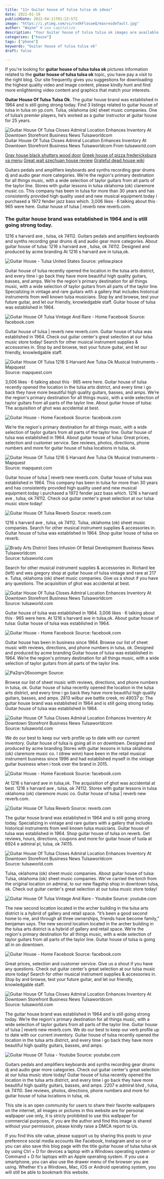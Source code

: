 ```yaml
---
title: "11+ Guitar house of tulsa tulsa ok ideas"
date: 2022-01-19
publishDate: 2022-04-11T01:22:57Z
image: "https://i.ytimg.com/vi/rxdkFlosaeQ/maxresdefault.jpg"
author: "Wayne" # use capitalize
description: "Your Guitar house of tulsa tulsa ok images are available. Guitar house of tulsa tulsa ok are a topic that is being searched for and liked by netizens now. You can Find and Download the Guitar house of tulsa tulsa ok files here. Get all royalty-free vectors."
categories: ["house"]
tags: ["phone"]
keywords: "Guitar house of tulsa tulsa ok"
draft: false

---
```


If you're looking for **guitar house of tulsa tulsa ok** pictures information related to the **guitar house of tulsa tulsa ok** topic, you have pay a visit to the right  blog.  Our site frequently  gives you  suggestions  for downloading  the highest  quality video and image  content, please kindly hunt and find more enlightening video content and graphics  that match your interests.

**Guitar House Of Tulsa Tulsa Ok**. The guitar house brand was established in 1964 and is still going strong today. Find 3 listings related to guitar house of tulsa in tulsa on yp.com. Tulsa, oklahoma (ok) sheet music companies. One of tulsa’s premier players, he’s worked as a guitar instructor at guitar house for 25 years.

![Guitar House Of Tulsa Closes Admiral Location Enhances Inventory At Downtown Storefront Business News Tulsaworldcom](https://bloximages.newyork1.vip.townnews.com/tulsaworld.com/content/tncms/assets/v3/editorial/4/50/450621fb-df3f-518c-94ef-c0edad949bec/5ca3d2e63dae5.image.jpg?resize=1200%2C800 "Guitar House Of Tulsa Closes Admiral Location Enhances Inventory At Downtown Storefront Business News Tulsaworldcom")
Guitar House Of Tulsa Closes Admiral Location Enhances Inventory At Downtown Storefront Business News Tulsaworldcom From tulsaworld.com

[Gray house black shutters wood door](/gray-house-black-shutters-wood-door/)
[Greek house of pizza fredericksburg va menu](/greek-house-of-pizza-fredericksburg-va-menu/)
[Great wall szechuan house review](/great-wall-szechuan-house-review/)
[Grateful dead house wiki](/grateful-dead-house-wiki/)

Guitars pedals and amplifiers keyboards and synths recording gear drums dj and audio gear more categories. We’re the region&#039;s primary destination for all things music, with a wide selection of taylor guitars from all parts of the taylor line. Stores with guitar lessons in tulsa oklahoma (ok) claremore music co. This company has been in tulsa for more than 30 years and has consistently provided high quality used and new musical equipment.today i purchased a 1972 fender jazz bass which. 3,006 likes · 6 talking about this · 965 were here. Guitar house of tulsa | reverb new reverb.com.

### The guitar house brand was established in 1964 and is still going strong today.

1216 s harvard ave , tulsa, ok 74112. Guitars pedals and amplifiers keyboards and synths recording gear drums dj and audio gear more categories. About guitar house of tulsa: 1216 s harvard ave , tulsa, ok 74112. Designed and produced by acme branding At 1216 s harvard ave in tulsa,ok.


![Guitar House - Tulsa United States](https://yellow.place/file/image/cover/0/0/285/fccenlqchfnwjfeq.jpg "Guitar House - Tulsa United States")
Source: yellow.place

Guitar house of tulsa recently opened the location in the tulsa arts district, and every time i go back they have more beautiful high quality guitars, basses, and amps. We’re the region&#039;s primary destination for all things music, with a wide selection of taylor guitars from all parts of the taylor line. Specializing in vintage and rare guitars with a gallery that includes historical instruments from well known tulsa musicians. Stop by and browse, test your future guitar, and let our friendly, knowledgable staff. Guitar house of tulsa was established in 1964.

![Guitar House Of Tulsa Vintage And Rare - Home Facebook](https://lookaside.fbsbx.com/lookaside/crawler/media/?media_id=758759064842322 "Guitar House Of Tulsa Vintage And Rare - Home Facebook")
Source: facebook.com

Guitar house of tulsa | reverb new reverb.com. Guitar house of tulsa was established in 1964. Check out guitar center&#039;s great selection at our tulsa music store today! Search for other musical instrument supplies &amp; accessories in. Stop by and browse, test your future guitar, and let our friendly, knowledgable staff.

![Guitar House Of Tulsa 1216 S Harvard Ave Tulsa Ok Musical Instruments - Mapquest](https://s3-media0.fl.yelpcdn.com/bphoto/iLJkgefcQRPamUs3NXRd6w/l.jpg "Guitar House Of Tulsa 1216 S Harvard Ave Tulsa Ok Musical Instruments - Mapquest")
Source: mapquest.com

3,006 likes · 6 talking about this · 965 were here. Guitar house of tulsa recently opened the location in the tulsa arts district, and every time i go back they have more beautiful high quality guitars, basses, and amps. We’re the region&#039;s primary destination for all things music, with a wide selection of taylor guitars from all parts of the taylor line. About guitar house of tulsa: The acquisition of ghot was accidental at best.

![Guitar House - Home Facebook](https://lookaside.fbsbx.com/lookaside/crawler/media/?media_id=5373320422694412 "Guitar House - Home Facebook")
Source: facebook.com

We’re the region&#039;s primary destination for all things music, with a wide selection of taylor guitars from all parts of the taylor line. Guitar house of tulsa was established in 1964. About guitar house of tulsa: Great prices, selection and customer service. See reviews, photos, directions, phone numbers and more for guitar house of tulsa locations in tulsa, ok.

![Guitar House Of Tulsa 1216 S Harvard Ave Tulsa Ok Musical Instruments - Mapquest](https://s3-media0.fl.yelpcdn.com/bphoto/d5K-PYWDsPANfkW2G4XZsA/l.jpg "Guitar House Of Tulsa 1216 S Harvard Ave Tulsa Ok Musical Instruments - Mapquest")
Source: mapquest.com

Guitar house of tulsa | reverb new reverb.com. Guitar house of tulsa was established in 1964. This company has been in tulsa for more than 30 years and has consistently provided high quality used and new musical equipment.today i purchased a 1972 fender jazz bass which. 1216 s harvard ave , tulsa, ok 74112. Check out guitar center&#039;s great selection at our tulsa music store today!

![Guitar House Of Tulsa Reverb](https://images.reverb.com/image/upload/s--5Eww1zxj--/f_jpg,t_shop-banner/v1484074482/za0un8999zbhmqzjxfzh.png "Guitar House Of Tulsa Reverb")
Source: reverb.com

1216 s harvard ave , tulsa, ok 74112. Tulsa, oklahoma (ok) sheet music companies. Search for other musical instrument supplies &amp; accessories in. Guitar house of tulsa was established in 1964. Shop guitar house of tulsa on reverb.

![Brady Arts District Sees Infusion Of Retail Development Business News Tulsaworldcom](https://bloximages.newyork1.vip.townnews.com/tulsaworld.com/content/tncms/assets/v3/editorial/3/76/376de0da-93a7-5807-ab1d-3c841a7b5d12/59b1e462242fb.image.jpg?resize=1200%2C846 "Brady Arts District Sees Infusion Of Retail Development Business News Tulsaworldcom")
Source: tulsaworld.com

Search for other musical instrument supplies &amp; accessories in. Richard lee (left) and wes gregory shop at guitar house of tulsa vintage and rare at 217 e. Tulsa, oklahoma (ok) sheet music companies. Give us a shout if you have any questions. The acquisition of ghot was accidental at best.

![Guitar House Of Tulsa Closes Admiral Location Enhances Inventory At Downtown Storefront Business News Tulsaworldcom](https://bloximages.newyork1.vip.townnews.com/tulsaworld.com/content/tncms/assets/v3/editorial/d/f2/df26ac44-d1b0-5e47-a46c-8c2c5c1a23f4/5ca3d2e613939.image.jpg?resize=1200%2C803 "Guitar House Of Tulsa Closes Admiral Location Enhances Inventory At Downtown Storefront Business News Tulsaworldcom")
Source: tulsaworld.com

Guitar house of tulsa was established in 1964. 3,006 likes · 6 talking about this · 965 were here. At 1216 s harvard ave in tulsa,ok. About guitar house of tulsa: Guitar house of tulsa was established in 1964.

![Guitar House - Home Facebook](https://lookaside.fbsbx.com/lookaside/crawler/media/?media_id=5380411028652018 "Guitar House - Home Facebook")
Source: facebook.com

Guitar house has been in business since 1964. Browse our list of sheet music with reviews, directions, and phone numbers in tulsa, ok. Designed and produced by acme branding Guitar house of tulsa was established in 1964. We’re the region&#039;s primary destination for all things music, with a wide selection of taylor guitars from all parts of the taylor line.

![Pa2qrv26xoomgm](https://okfilmmusic.org/wp-content/uploads/2021/11/GuitarHouseLogoWEBSITE-scaled.jpg "Pa2qrv26xoomgm")
Source: 

Browse our list of sheet music with reviews, directions, and phone numbers in tulsa, ok. Guitar house of tulsa recently opened the location in the tulsa arts district, and every time i go back they have more beautiful high quality guitars, basses, and amps. 2813 wilbur ave battle creek, mi 49037 p: The guitar house brand was established in 1964 and is still going strong today. Guitar house of tulsa was established in 1964.

![Guitar House Of Tulsa Closes Admiral Location Enhances Inventory At Downtown Storefront Business News Tulsaworldcom](https://bloximages.newyork1.vip.townnews.com/tulsaworld.com/content/tncms/assets/v3/editorial/4/50/450621fb-df3f-518c-94ef-c0edad949bec/5ca3d2e63dae5.image.jpg?resize=1200%2C800 "Guitar House Of Tulsa Closes Admiral Location Enhances Inventory At Downtown Storefront Business News Tulsaworldcom")
Source: tulsaworld.com

We do our best to keep our verb profile up to date with our current inventory. Guitar house of tulsa is going all in on downtown. Designed and produced by acme branding Stores with guitar lessons in tulsa oklahoma (ok) claremore music co. I (drew winn) have been in the retail musical instrument business since 1996 and had established myself in the vintage guitar business when i took over the brand in 2015.

![Guitar House - Home Facebook](https://lookaside.fbsbx.com/lookaside/crawler/media/?media_id=5402074319819022 "Guitar House - Home Facebook")
Source: facebook.com

At 1216 s harvard ave in tulsa,ok. The acquisition of ghot was accidental at best. 1216 s harvard ave , tulsa, ok 74112. Stores with guitar lessons in tulsa oklahoma (ok) claremore music co. Guitar house of tulsa | reverb new reverb.com.

![Guitar House Of Tulsa Reverb](https://images.reverb.com/image/upload/s--I73VUvig--/a_exif,c_thumb,fl_progressive,g_south,h_200,q_auto:eco,w_200/v1629740242/txz700hecwt0dbucbmmr.jpg "Guitar House Of Tulsa Reverb")
Source: reverb.com

The guitar house brand was established in 1964 and is still going strong today. Specializing in vintage and rare guitars with a gallery that includes historical instruments from well known tulsa musicians. Guitar house of tulsa was established in 1964. Shop guitar house of tulsa on reverb. Get reviews, hours, directions, coupons and more for guitar house of tusla at 6924 e admiral pl, tulsa, ok 74115.

![Guitar House Of Tulsa Closes Admiral Location Enhances Inventory At Downtown Storefront Business News Tulsaworldcom](https://bloximages.newyork1.vip.townnews.com/tulsaworld.com/content/tncms/assets/v3/editorial/9/a4/9a446b04-c5a9-5642-86bb-6b1e0a5c6e5d/5ca3d2e6a381f.image.jpg?resize=1200%2C786 "Guitar House Of Tulsa Closes Admiral Location Enhances Inventory At Downtown Storefront Business News Tulsaworldcom")
Source: tulsaworld.com

Tulsa, oklahoma (ok) sheet music companies. About guitar house of tulsa: Tulsa, oklahoma (ok) sheet music companies. We&#039;ve carried the torch from the original location on admiral, to our new flagship shop in downtown tulsa, ok. Check out guitar center&#039;s great selection at our tulsa music store today!

![Guitar House Of Tulsa Vintage And Rare - Youtube](https://i.ytimg.com/vi/S8QwOmnANZ4/maxresdefault.jpg "Guitar House Of Tulsa Vintage And Rare - Youtube")
Source: youtube.com

The new second location located in the archer building in the tulsa arts district is a hybrid of gallery and retail space. “it’s been a good second home to me, and through all three ownerships, friends have become family,” benjaman says. The new second location located in the archer building in the tulsa arts district is a hybrid of gallery and retail space. We’re the region&#039;s primary destination for all things music, with a wide selection of taylor guitars from all parts of the taylor line. Guitar house of tulsa is going all in on downtown.

![Guitar House - Home Facebook](https://lookaside.fbsbx.com/lookaside/crawler/media/?media_id=142061129153727 "Guitar House - Home Facebook")
Source: facebook.com

Great prices, selection and customer service. Give us a shout if you have any questions. Check out guitar center&#039;s great selection at our tulsa music store today! Search for other musical instrument supplies &amp; accessories in. Stop by and browse, test your future guitar, and let our friendly, knowledgable staff.

![Guitar House Of Tulsa Closes Admiral Location Enhances Inventory At Downtown Storefront Business News Tulsaworldcom](https://bloximages.newyork1.vip.townnews.com/tulsaworld.com/content/tncms/assets/v3/editorial/a/01/a0145846-acf4-5fc1-8620-bd2984fa1ecb/5ca3d2e65bbbe.image.jpg?resize=1200%2C800 "Guitar House Of Tulsa Closes Admiral Location Enhances Inventory At Downtown Storefront Business News Tulsaworldcom")
Source: tulsaworld.com

The guitar house brand was established in 1964 and is still going strong today. We’re the region&#039;s primary destination for all things music, with a wide selection of taylor guitars from all parts of the taylor line. Guitar house of tulsa | reverb new reverb.com. We do our best to keep our verb profile up to date with our current inventory. Guitar house of tulsa recently opened the location in the tulsa arts district, and every time i go back they have more beautiful high quality guitars, basses, and amps.

![Guitar House Of Tulsa - Youtube](https://i.ytimg.com/vi/rxdkFlosaeQ/maxresdefault.jpg "Guitar House Of Tulsa - Youtube")
Source: youtube.com

Guitars pedals and amplifiers keyboards and synths recording gear drums dj and audio gear more categories. Check out guitar center&#039;s great selection at our tulsa music store today! Guitar house of tulsa recently opened the location in the tulsa arts district, and every time i go back they have more beautiful high quality guitars, basses, and amps. 2207 e admiral blvd , tulsa, ok 74110. See reviews, photos, directions, phone numbers and more for guitar house of tulsa locations in tulsa, ok.

This site is an open community for users to share their favorite wallpapers on the internet, all images or pictures in this website are for personal wallpaper use only, it is stricly prohibited to use this wallpaper for commercial purposes, if you are the author and find this image is shared without your permission, please kindly raise a DMCA report to Us.

If you find this site value, please support us by sharing this posts to your preference social media accounts like Facebook, Instagram and so on or you can also save this blog page with the title guitar house of tulsa tulsa ok by using Ctrl + D for devices a laptop with a Windows operating system or Command + D for laptops with an Apple operating system. If you use a smartphone, you can also use the drawer menu of the browser you are using. Whether it's a Windows, Mac, iOS or Android operating system, you will still be able to bookmark this website.
